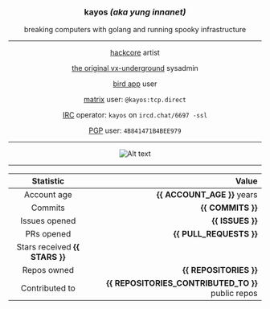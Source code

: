 <div align="center">
 <h3> kayos <i>(aka yung innanet)</i> </h3>
 breaking computers with golang and running spooky infrastructure
 


---
 
 [hackcore](https://soundcloud.com/queed-inc) artist  

 [the original vx-underground](https://vxug.fakedoma.in) sysadmin  

 [bird app](https://twitter.com/yunginnanet) user

 [matrix](https://www.matrix.org/) user: `@kayos:tcp.direct`

 [IRC](https://github.com/ergochat/ergo) operator: `kayos` on `ircd.chat/6697 -ssl`

 [PGP](https://pgp.mit.edu/pks/lookup?op=get&search=0x4B841471B4BEE979) user: `4B841471B4BEE979`



---

![Alt text](https://spotify-recently-played-readme.vercel.app/api?user=t3wbn08kl3uunq96785bd2sl9&unique=1&width=500)

---

  | Statistic | Value |
  |:---------:|------:|
  | Account age | **{{ ACCOUNT_AGE }}** years |
  | Commits | **{{ COMMITS }}** |
  | Issues opened | **{{ ISSUES }}** |
  | PRs opened | **{{ PULL_REQUESTS }}** |
  | Stars received **{{ STARS }}** |
  | Repos owned | **{{ REPOSITORIES }}** |
  | Contributed to | **{{ REPOSITORIES_CONTRIBUTED_TO }}** public repos |



</div>

